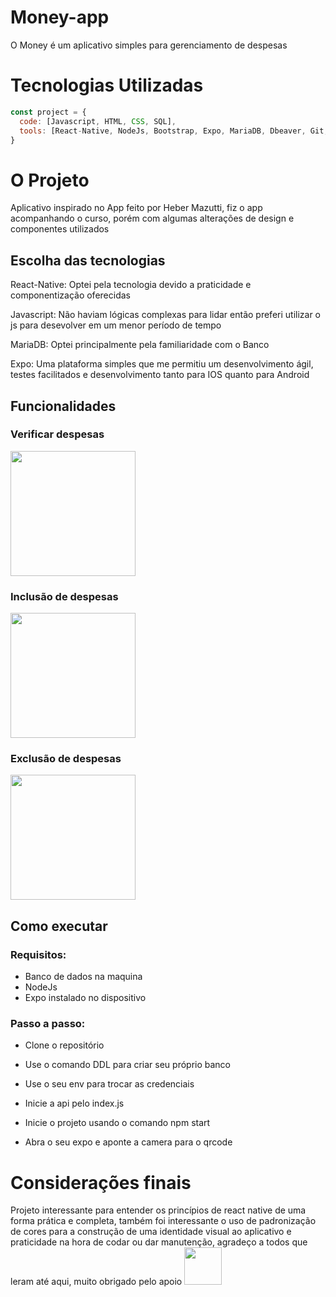 # Money-app
O Money é um aplicativo simples para gerenciamento de despesas

# Tecnologias Utilizadas

```javascript
const project = {
  code: [Javascript, HTML, CSS, SQL],
  tools: [React-Native, NodeJs, Bootstrap, Expo, MariaDB, Dbeaver, Git, Github],
}
```

# O Projeto

Aplicativo inspirado no App feito por Heber Mazutti, fiz o app acompanhando o curso, porém com algumas alterações de design e componentes utilizados

## Escolha das tecnologias

React-Native: Optei pela tecnologia devido a praticidade e componentização oferecidas

Javascript: Não haviam lógicas complexas para lidar então preferi utilizar o js para desevolver em um menor período de tempo

MariaDB: Optei principalmente pela familiaridade com o Banco

Expo: Uma plataforma simples que me permitiu um desenvolvimento ágil, testes facilitados e desenvolvimento tanto para IOS quanto para Android

## Funcionalidades

### Verificar despesas
<img src="assets/ListarGif.gif" width="200" height="auto">

### Inclusão de despesas 
<img src="assets/CadastrarGif.gif" width="200" height="auto">

### Exclusão de despesas
<img src="assets/DeletarGif.gif" width="200" height="auto">

## Como executar

### Requisitos: 

- Banco de dados na maquina
- NodeJs
- Expo instalado no dispositivo

### Passo a passo:

- Clone o repositório

- Use o comando DDL para criar seu próprio banco

- Use o seu env para trocar as credenciais

- Inicie a api pelo index.js

- Inicie o projeto usando o comando npm start

- Abra o seu expo e aponte a camera para o qrcode

# Considerações finais

Projeto interessante para entender os princípios de react native de uma forma prática e completa, também foi interessante o uso de padronização de cores para a construção de uma identidade visual ao aplicativo e praticidade na hora de codar ou dar manutenção, agradeço a todos que leram até aqui, muito obrigado pelo apoio <img src="https://media.giphy.com/media/LnQjpWaON8nhr21vNW/giphy.gif" width="60">
